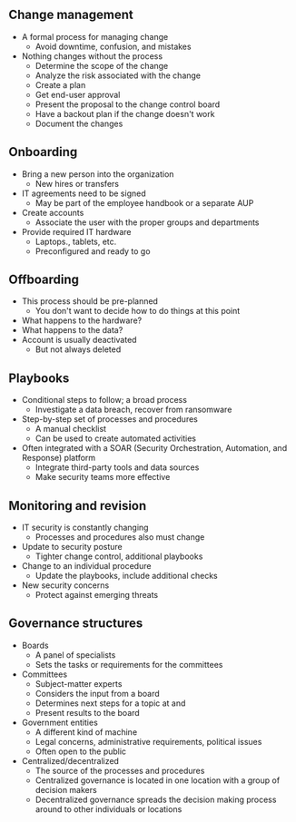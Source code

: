## Change management
- A formal process for managing change
	- Avoid downtime, confusion, and mistakes
- Nothing changes without the process
	- Determine the scope of the change
	- Analyze the risk associated with the change
	- Create a plan
	- Get end-user approval
	- Present the proposal to the change control board
	- Have a backout plan if the change doesn't work
	- Document the changes
## Onboarding
- Bring a new person into the organization
	- New hires or transfers
- IT agreements need to be signed
	- May be part of the employee handbook or a separate AUP
- Create accounts
	- Associate the user with the proper groups and departments
- Provide required IT hardware
	- Laptops., tablets, etc.
	- Preconfigured and ready to go
## Offboarding
- This process should be pre-planned
	- You don't want to decide how to do things at this point
- What happens to the hardware?
- What happens to the data?
- Account is usually deactivated
	- But not always deleted
## Playbooks
- Conditional steps to follow; a broad process
	- Investigate a data breach, recover from ransomware
- Step-by-step set of processes and procedures
	- A manual checklist
	- Can be used to create automated activities
- Often integrated with a SOAR (Security Orchestration, Automation, and Response) platform
	- Integrate third-party tools and data sources
	- Make security teams more effective
## Monitoring and revision
- IT security is constantly changing
	- Processes and procedures also must change
- Update to security posture
	- Tighter change control, additional playbooks
- Change to an individual procedure
	- Update the playbooks, include additional checks
- New security concerns
	- Protect against emerging threats
## Governance structures
- Boards
	- A panel of specialists
	- Sets the tasks or requirements for the committees
- Committees
	- Subject-matter experts
	- Considers the input from a board
	- Determines next steps for a topic at and
	- Present results to the board
- Government entities
	- A different kind of machine
	- Legal concerns, administrative requirements, political issues
	- Often open to the public
- Centralized/decentralized
	- The source of the processes and procedures
	- Centralized governance is located in one location with a group of decision makers
	- Decentralized governance spreads the decision making process around to other individuals or locations